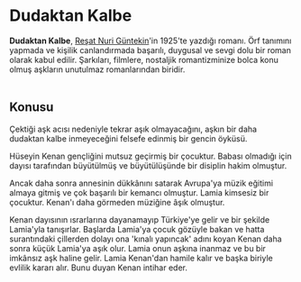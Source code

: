 # Dudaktan Kalbe<br/>

**Dudaktan Kalbe**, [Reşat Nuri Güntekin](https://tr.wikipedia.org/wiki/Re%C5%9Fat_Nuri_G%C3%BCntekin)'in 1925'te yazdığı romanı. Örf tanımını yapmada ve kişilik canlandırmada başarılı, duygusal ve sevgi dolu bir roman olarak kabul edilir. Şarkıları, filmlere, nostaljik romantizminize bolca konu olmuş aşkların unutulmaz romanlarından biridir.
<br/><br/>

## Konusu

Çektiği aşk acısı nedeniyle tekrar aşık olmayacağını, aşkın bir daha dudaktan kalbe inmeyeceğini felsefe edinmiş bir gencin öyküsü.

Hüseyin Kenan gençliğini mutsuz geçirmiş bir çocuktur. Babası olmadığı için dayısı tarafından büyütülmüş ve büyütülüşünde bir disiplin hakim olmuştur.

Ancak daha sonra annesinin dükkânını satarak Avrupa'ya müzik eğitimi almaya gitmiş ve çok başarılı bir kemancı olmuştur. Lamia kimsesiz bir çocuktur. Kenan'ı daha görmeden müziğine âşık olmuştur.

Kenan dayısının ısrarlarına dayanamayıp Türkiye'ye gelir ve bir şekilde Lamia'yla tanışırlar. Başlarda Lamia'ya çocuk gözüyle bakan ve hatta surantındaki çillerden dolayı ona 'kınalı yapıncak' adını koyan Kenan daha sonra küçük Lamia'ya aşık olur. Lamia onun aşkına inanmaz ve bu bir imkânsız aşk haline gelir. Lamia Kenan'dan hamile kalır ve başka biriyle evlilik kararı alır. Bunu duyan Kenan intihar eder. 